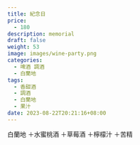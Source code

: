 ```yaml
---
title: 紀念日
price:
  - 180
description: memorial
draft: false
weight: 53
image: images/wine-party.png
categories:
  - 啤酒 調酒
  - 白蘭地
tags:
  - 香甜酒
  - 調酒
  - 白蘭地
  - 果汁
date: 2023-08-22T20:21:16+08:00
---
```

白蘭地 ＋水蜜桃酒 ＋草莓酒 ＋檸檬汁 ＋苦精